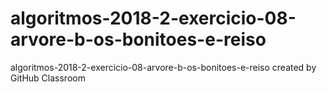 # algoritmos-2018-2-exercicio-08-arvore-b-os-bonitoes-e-reiso
algoritmos-2018-2-exercicio-08-arvore-b-os-bonitoes-e-reiso created by GitHub Classroom

